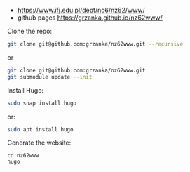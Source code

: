   * https://www.ifj.edu.pl/dept/no6/nz62/www/
  * github pages https://grzanka.github.io/nz62www/

Clone the repo:

```bash
git clone git@github.com:grzanka/nz62www.git --recursive
```

or
```bash
git clone git@github.com:grzanka/nz62www.git
git submodule update --init
```

Install Hugo:

```bash
sudo snap install hugo
```

or:

```bash
sudo apt install hugo
```

Generate the website:

```
cd nz62www
hugo
```
